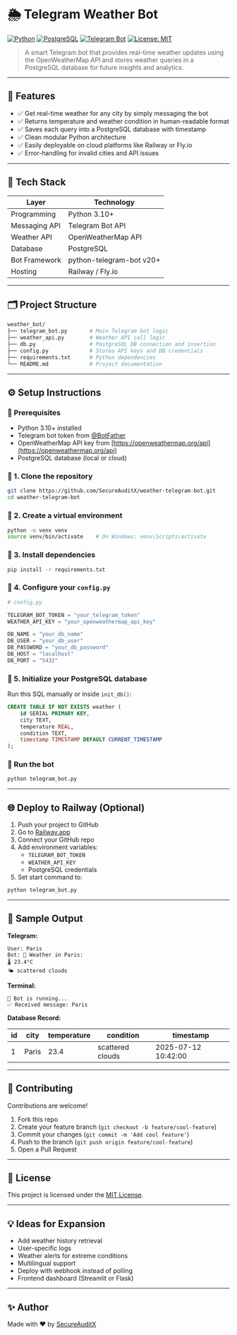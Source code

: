 # 🌦️ Telegram Weather Bot

[![Python](https://img.shields.io/badge/Python-3.10+-blue?logo=python)](https://www.python.org/)
[![PostgreSQL](https://img.shields.io/badge/Database-PostgreSQL-blue?logo=postgresql)](https://www.postgresql.org/)
[![Telegram Bot](https://img.shields.io/badge/Telegram-Bot-blue?logo=telegram)](https://core.telegram.org/bots)
[![License: MIT](https://img.shields.io/badge/License-MIT-green.svg)](LICENSE)

> A smart Telegram bot that provides real-time weather updates using the OpenWeatherMap API and stores weather queries in a PostgreSQL database for future insights and analytics.

---

## 📌 Features

- ✅ Get real-time weather for any city by simply messaging the bot
- ✅ Returns temperature and weather condition in human-readable format
- ✅ Saves each query into a PostgreSQL database with timestamp
- ✅ Clean modular Python architecture
- ✅ Easily deployable on cloud platforms like Railway or Fly.io
- ✅ Error-handling for invalid cities and API issues

---

## 🧱 Tech Stack

| Layer          | Technology             |
|----------------|------------------------|
| Programming    | Python 3.10+           |
| Messaging API  | Telegram Bot API       |
| Weather API    | OpenWeatherMap API     |
| Database       | PostgreSQL             |
| Bot Framework  | python-telegram-bot v20+ |
| Hosting        | Railway / Fly.io       |

---

## 🗂️ Project Structure

```bash
weather_bot/
├── telegram_bot.py       # Main Telegram bot logic
├── weather_api.py        # Weather API call logic
├── db.py                 # PostgreSQL DB connection and insertion
├── config.py             # Stores API keys and DB credentials
├── requirements.txt      # Python dependencies
└── README.md             # Project documentation
```

---

## ⚙️ Setup Instructions

### 📌 Prerequisites

- Python 3.10+ installed
- Telegram bot token from [@BotFather](https://t.me/BotFather)
- OpenWeatherMap API key from [https://openweathermap.org/api](https://openweathermap.org/api)
- PostgreSQL database (local or cloud)

### 🔧 1. Clone the repository

```bash
git clone https://github.com/SecureAuditX/weather-telegram-bot.git
cd weather-telegram-bot
```

### 🔧 2. Create a virtual environment

```bash
python -m venv venv
source venv/bin/activate    # On Windows: venv\Scripts\activate
```

### 🔧 3. Install dependencies

```bash
pip install -r requirements.txt
```

### 🔧 4. Configure your `config.py`

```python
# config.py

TELEGRAM_BOT_TOKEN = "your_telegram_token"
WEATHER_API_KEY = "your_openweathermap_api_key"

DB_NAME = "your_db_name"
DB_USER = "your_db_user"
DB_PASSWORD = "your_db_password"
DB_HOST = "localhost"
DB_PORT = "5432"
```

### 🔧 5. Initialize your PostgreSQL database

Run this SQL manually or inside `init_db()`:

```sql
CREATE TABLE IF NOT EXISTS weather (
    id SERIAL PRIMARY KEY,
    city TEXT,
    temperature REAL,
    condition TEXT,
    timestamp TIMESTAMP DEFAULT CURRENT_TIMESTAMP
);
```

### 🚀 Run the bot

```bash
python telegram_bot.py
```

---

## 🌐 Deploy to Railway (Optional)

1. Push your project to GitHub
2. Go to [Railway.app](https://railway.app/)
3. Connect your GitHub repo
4. Add environment variables:
   - `TELEGRAM_BOT_TOKEN`
   - `WEATHER_API_KEY`
   - PostgreSQL credentials
5. Set start command to:

```bash
python telegram_bot.py
```

---

## 🧪 Sample Output

**Telegram:**

```
User: Paris
Bot: 📍 Weather in Paris:
🌡️ 23.4°C
🌤️ scattered clouds
```

**Terminal:**

```
🤖 Bot is running...
✅ Received message: Paris
```

**Database Record:**

| id | city  | temperature | condition        | timestamp           |
|----|-------|-------------|------------------|----------------------|
| 1  | Paris | 23.4        | scattered clouds | 2025-07-12 10:42:00  |

---

## 🙌 Contributing

Contributions are welcome!

1. Fork this repo
2. Create your feature branch (`git checkout -b feature/cool-feature`)
3. Commit your changes (`git commit -m 'Add cool feature'`)
4. Push to the branch (`git push origin feature/cool-feature`)
5. Open a Pull Request

---

## 📄 License

This project is licensed under the [MIT License](LICENSE).

---

## 💡 Ideas for Expansion

- Add weather history retrieval
- User-specific logs
- Weather alerts for extreme conditions
- Multilingual support
- Deploy with webhook instead of polling
- Frontend dashboard (Streamlit or Flask)

---

## ✨ Author

Made with ❤️ by [SecureAuditX](https://github.com/SecureAuditX)
